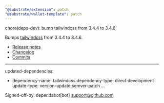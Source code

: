 ```yaml
---
"@substrate/extension": patch
"@substrate/wallet-template": patch
---
```


chore(deps-dev): bump tailwindcss from 3.4.4 to 3.4.6

Bumps [tailwindcss](https://github.com/tailwindlabs/tailwindcss) from 3.4.4 to 3.4.6.
- [Release notes](https://github.com/tailwindlabs/tailwindcss/releases)
- [Changelog](https://github.com/tailwindlabs/tailwindcss/blob/v3.4.6/CHANGELOG.md)
- [Commits](https://github.com/tailwindlabs/tailwindcss/compare/v3.4.4...v3.4.6)

---
updated-dependencies:
- dependency-name: tailwindcss
  dependency-type: direct:development
  update-type: version-update:semver-patch
...

Signed-off-by: dependabot[bot] <support@github.com>
